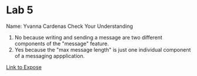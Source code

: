 # Lab 5 
Name: Yvanna Cardenas 
Check Your Understanding
1. No because writing and sending a message are two different components of the "message" feature.
2. Yes because the "max message length" is just one individual component of a messaging appplication.

[Link to Expose]()
